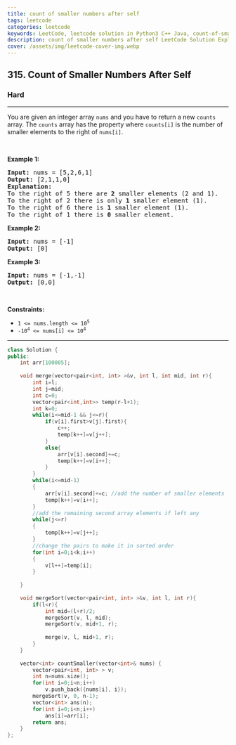 ```yaml
---
title: count of smaller numbers after self
tags: leetcode
categories: leetcode
keywords: LeetCode, leetcode solution in Python3 C++ Java, count-of-smaller-numbers-after-self solution
description: count of smaller numbers after self LeetCode Solution Explained
cover: /assets/img/leetcode-cover-img.webp
---
```





<h2>315. Count of Smaller Numbers After Self</h2><h3>Hard</h3><hr><div><p>You are given an integer array <code>nums</code> and you have to return a new <code>counts</code> array. The <code>counts</code> array has the property where <code>counts[i]</code> is the number of smaller elements to the right of <code>nums[i]</code>.</p>

<p>&nbsp;</p>
<p><strong>Example 1:</strong></p>

<pre><strong>Input:</strong> nums = [5,2,6,1]
<strong>Output:</strong> [2,1,1,0]
<strong>Explanation:</strong>
To the right of 5 there are <b>2</b> smaller elements (2 and 1).
To the right of 2 there is only <b>1</b> smaller element (1).
To the right of 6 there is <b>1</b> smaller element (1).
To the right of 1 there is <b>0</b> smaller element.
</pre>

<p><strong>Example 2:</strong></p>

<pre><strong>Input:</strong> nums = [-1]
<strong>Output:</strong> [0]
</pre>

<p><strong>Example 3:</strong></p>

<pre><strong>Input:</strong> nums = [-1,-1]
<strong>Output:</strong> [0,0]
</pre>

<p>&nbsp;</p>
<p><strong>Constraints:</strong></p>

<ul>
	<li><code>1 &lt;= nums.length &lt;= 10<sup>5</sup></code></li>
	<li><code>-10<sup>4</sup> &lt;= nums[i] &lt;= 10<sup>4</sup></code></li>
</ul>
</div>

---




```cpp
class Solution {
public:
    int arr[100005];
    
    void merge(vector<pair<int, int> >&v, int l, int mid, int r){
        int i=l;
        int j=mid;
        int c=0;
        vector<pair<int,int>> temp(r-l+1);
        int k=0;
        while(i<=mid-1 && j<=r){
            if(v[i].first>v[j].first){
                c++;
                temp[k++]=v[j++];
            }
            else{
                arr[v[i].second]+=c;
                temp[k++]=v[i++];
            }
        }
        while(i<=mid-1)
        {
            arr[v[i].second]+=c; //add the number of smaller elements
            temp[k++]=v[i++]; 
        }
        //add the remaining second array elements if left any
        while(j<=r)
        {
            temp[k++]=v[j++];
        }
        //change the pairs to make it in sorted order 
        for(int i=0;i<k;i++)
        {
            v[l++]=temp[i];
        }
        
    }
    
    void mergeSort(vector<pair<int, int> >&v, int l, int r){
        if(l<r){
            int mid=(l+r)/2;
            mergeSort(v, l, mid);
            mergeSort(v, mid+1, r);
            
            merge(v, l, mid+1, r);
        }
    }
    
    vector<int> countSmaller(vector<int>& nums) {
        vector<pair<int, int> > v;
        int n=nums.size();
        for(int i=0;i<n;i++)
            v.push_back({nums[i], i});
        mergeSort(v, 0, n-1);
        vector<int> ans(n);
        for(int i=0;i<n;i++)
            ans[i]=arr[i];
        return ans;
    }
};
```
